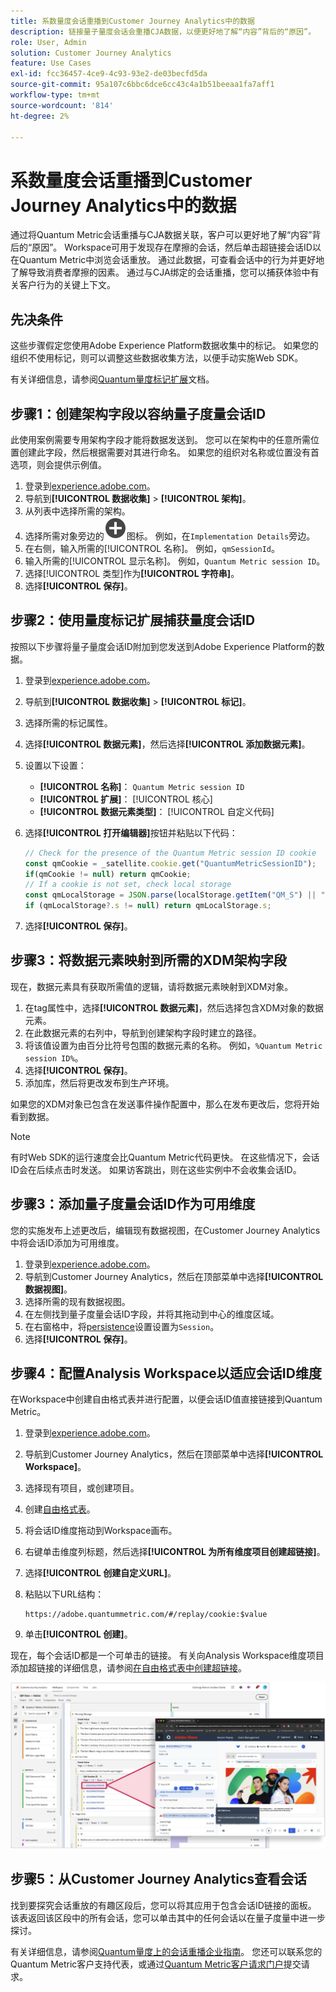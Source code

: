```yaml
---
title: 系数量度会话重播到Customer Journey Analytics中的数据
description: 链接量子量度会话会重播CJA数据，以便更好地了解“内容”背后的“原因”。
role: User, Admin
solution: Customer Journey Analytics
feature: Use Cases
exl-id: fcc36457-4ce9-4c93-93e2-de03becfd5da
source-git-commit: 95a107c6bbc6dce6cc43c4a1b51beeaa1fa7aff1
workflow-type: tm+mt
source-wordcount: '814'
ht-degree: 2%

---
```


# 系数量度会话重播到Customer Journey Analytics中的数据

通过将Quantum Metric会话重播与CJA数据关联，客户可以更好地了解“内容”背后的“原因”。  Workspace可用于发现存在摩擦的会话，然后单击超链接会话ID以在Quantum Metric中浏览会话重放。  通过此数据，可查看会话中的行为并更好地了解导致消费者摩擦的因素。  通过与CJA绑定的会话重播，您可以捕获体验中有关客户行为的关键上下文。

## 先决条件

这些步骤假定您使用Adobe Experience Platform数据收集中的标记。 如果您的组织不使用标记，则可以调整这些数据收集方法，以便手动实施Web SDK。

有关详细信息，请参阅[Quantum量度标记扩展](https://experienceleague.adobe.com/zh-hans/docs/experience-platform/destinations/catalog/analytics/quantum-metric)文档。

## 步骤1：创建架构字段以容纳量子度量会话ID

此使用案例需要专用架构字段才能将数据发送到。 您可以在架构中的任意所需位置创建此字段，然后根据需要对其进行命名。 如果您的组织对名称或位置没有首选项，则会提供示例值。

1. 登录到[experience.adobe.com](https://experience.adobe.com)。
1. 导航到&#x200B;**[!UICONTROL 数据收集]** > **[!UICONTROL 架构]**。
1. 从列表中选择所需的架构。
1. 选择所需对象旁边的![添加字段图标](/help/assets/icons/AddCircle.svg)图标。 例如，在`Implementation Details`旁边。
1. 在右侧，输入所需的[!UICONTROL 名称]。 例如，`qmSessionId`。
1. 输入所需的[!UICONTROL 显示名称]。 例如，`Quantum Metric session ID`。
1. 选择[!UICONTROL 类型]作为&#x200B;**[!UICONTROL 字符串]**。
1. 选择&#x200B;**[!UICONTROL 保存]**。

## 步骤2：使用量度标记扩展捕获量度会话ID

按照以下步骤将量子量度会话ID附加到您发送到Adobe Experience Platform的数据。

1. 登录到[experience.adobe.com](https://experience.adobe.com)。
1. 导航到&#x200B;**[!UICONTROL 数据收集]** > **[!UICONTROL 标记]**。
1. 选择所需的标记属性。
1. 选择&#x200B;**[!UICONTROL 数据元素]**，然后选择&#x200B;**[!UICONTROL 添加数据元素]**。
1. 设置以下设置：
   * **[!UICONTROL 名称]**： `Quantum Metric session ID`
   * **[!UICONTROL 扩展]**： [!UICONTROL 核心]
   * **[!UICONTROL 数据元素类型]**： [!UICONTROL 自定义代码]
1. 选择&#x200B;**[!UICONTROL 打开编辑器]**&#x200B;按钮并粘贴以下代码：

   ```js
   // Check for the presence of the Quantum Metric session ID cookie
   const qmCookie = _satellite.cookie.get("QuantumMetricSessionID");
   if(qmCookie != null) return qmCookie;
   // If a cookie is not set, check local storage
   const qmLocalStorage = JSON.parse(localStorage.getItem("QM_S") || "{}");
   if (qmLocalStorage?.s != null) return qmLocalStorage.s;
   ```

1. 选择&#x200B;**[!UICONTROL 保存]**。

## 步骤3：将数据元素映射到所需的XDM架构字段

现在，数据元素具有获取所需值的逻辑，请将数据元素映射到XDM对象。

1. 在tag属性中，选择&#x200B;**[!UICONTROL 数据元素]**，然后选择包含XDM对象的数据元素。
1. 在此数据元素的右列中，导航到创建架构字段时建立的路径。
1. 将该值设置为由百分比符号包围的数据元素的名称。 例如，`%Quantum Metric session ID%`。
1. 选择&#x200B;**[!UICONTROL 保存]**。
1. 添加库，然后将更改发布到生产环境。

如果您的XDM对象已包含在发送事件操作配置中，那么在发布更改后，您将开始看到数据。

>[!NOTE]
>
>有时Web SDK的运行速度会比Quantum Metric代码更快。 在这些情况下，会话ID会在后续点击时发送。 如果访客跳出，则在这些实例中不会收集会话ID。

## 步骤3：添加量子度量会话ID作为可用维度

您的实施发布上述更改后，编辑现有数据视图，在Customer Journey Analytics中将会话ID添加为可用维度。

1. 登录到[experience.adobe.com](https://experience.adobe.com)。
1. 导航到Customer Journey Analytics，然后在顶部菜单中选择&#x200B;**[!UICONTROL 数据视图]**。
1. 选择所需的现有数据视图。
1. 在左侧找到量子度量会话ID字段，并将其拖动到中心的维度区域。
1. 在右窗格中，将[persistence](/help/data-views/component-settings/persistence.md)设置设置为`Session`。
1. 选择&#x200B;**[!UICONTROL 保存]**。

## 步骤4：配置Analysis Workspace以适应会话ID维度

在Workspace中创建自由格式表并进行配置，以便会话ID值直接链接到Quantum Metric。

1. 登录到[experience.adobe.com](https://experience.adobe.com)。
1. 导航到Customer Journey Analytics，然后在顶部菜单中选择&#x200B;**[!UICONTROL Workspace]**。
1. 选择现有项目，或创建项目。
1. 创建[自由格式表](/help/analysis-workspace/visualizations/freeform-table/freeform-table.md)。
1. 将会话ID维度拖动到Workspace画布。
1. 右键单击维度列标题，然后选择&#x200B;**[!UICONTROL 为所有维度项目创建超链接]**。
1. 选择&#x200B;**[!UICONTROL 创建自定义URL]**。
1. 粘贴以下URL结构：

   ```
   https://adobe.quantummetric.com/#/replay/cookie:$value
   ```

1. 单击&#x200B;**[!UICONTROL 创建]**。

现在，每个会话ID都是一个可单击的链接。 有关向Analysis Workspace维度项目添加超链接的详细信息，请参阅[在自由格式表中创建超链接](/help/analysis-workspace/visualizations/freeform-table/freeform-table-hyperlinks.md)。

![会话重播](assets/session-replay.png)

## 步骤5：从Customer Journey Analytics查看会话

找到要探究会话重放的有趣区段后，您可以将其应用于包含会话ID链接的面板。 该表返回该区段中的所有会话，您可以单击其中的任何会话以在量子度量中进一步探讨。

有关详细信息，请参阅[Quantum量度上的会话重播企业指南](https://www.quantummetric.com/resources/ebook/the-enterprise-guide-to-session-replay)。 您还可以联系您的Quantum Metric客户支持代表，或通过[Quantum Metric客户请求门户](https://community.quantummetric.com/s/public-support-page)提交请求。
